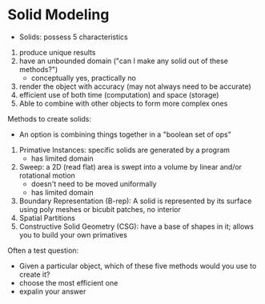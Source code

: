 # Solid Modeling
* Solids: possess 5 characteristics
1. produce unique results
2. have an unbounded domain ("can I make any solid out of these methods?")
    * conceptually yes, practically no
3. render the object with accuracy (may not always need to be accurate)
4. efficient use of both time (computation) and space (storage)
5. Able to combine with other objects to form more complex ones

Methods to create solids:
* An option is combining things together in a "boolean set of ops"
1. Primative Instances: specific solids are generated by a program 
    * has limited domain
2. Sweep: a 2D (read flat) area is swept into a volume by linear and/or rotational motion
    * doesn't need to be moved uniformally
    * has limited domain
3. Boundary Representation (B-rep): A solid is represented by its surface using poly meshes or bicubit patches, no interior
4. Spatial Partitions
5. Constructive Solid Geometry (CSG): have a base of shapes in it; allows you to build your own primatives

Often a test question:
* Given a particular object, which of these five methods would you use to create it?
* choose the most efficient one
* expalin your answer